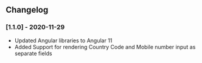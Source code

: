 ## Changelog

### [1.1.0] - 2020-11-29
- Updated Angular libraries to Angular 11
- Added Support for rendering Country Code and Mobile number input as separate fields